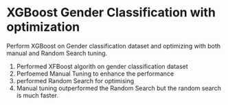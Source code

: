 # XGBoost Gender Classification with optimization
Perform XGBoost on Gender classification dataset and optimizing with both manual and Random Search tuning. 
<br/>
1. Performed XFBoost algorith on gender classification dataset
2. Perfoemed Manual Tuning to enhance the performance
3. performed Random Search for optimising
4. Manual tuning outperformed the Random Search but the random search is much faster.
